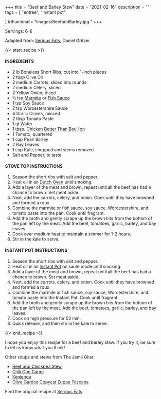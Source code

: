 +++
title = "Beef and Barley Stew"
date = "2021-02-16"
description = ""
tags = [
    "entree",
    "instant pot",
  
]
#thumbnail= "images/BeefandBarley.jpg "
+++

Servings: 6-8 <!--more-->

Adapted from: [Serious Eats](https://www.seriouseats.com/beef-barley-soup-recipe), Daniel Gritzer

{{< start_recipe >}}

#### INGREDIENTS 

* 2 lb Boneless Short Ribs, cut into 1-inch pieces  
* 2 tbsp Olive Oil 
* 2 medium Carrots, sliced into rounds 
* 2 medium Celery, sliced
* 2 Yellow Onion, diced 
* ½ tsp [Marmite](https://amzn.to/2Q2f2ZJ) or [Fish Sauce](https://amzn.to/3jMYZdj)
* 1 tsp Soy Sauce 
* 2 tsp Worcestershire Sauce
* 4 Garlic Cloves, minced 
* 2 tbsp Tomato Paste
* 1 qt Water
* 1 tbsp. [Chicken Better Than Bouillon](https://amzn.to/2Nw26us)
* 1 Tomato, quartered 
* 1 cup Pearl Barley 
* 2 Bay Leaves 
* 1 cup Kale, chopped and stems removed 
* Salt and Pepper, to taste

#### STOVE TOP INSTRUCTIONS 

1. Season the short ribs with salt and pepper. 
2. Heat oil in an [Dutch Oven](https://amzn.to/2XTgTEa) until smoking. 
3. Add a layer of the meat and brown, repeat until all the beef has had a chance to brown. Set meat aside. 
4. Next, add the carrots, celery, and onion. Cook until they have browned and formed a roux. 
5. Combine the marmite or fish sauce, soy sauce, Worcestershire, and tomato paste into the pan. Cook until fragrant. 
6. Add the broth and gently scrape up the brown bits from the bottom of the pan left by the meat. Add the beef, tomatoes, garlic, barley, and bay leaves. 
7. Cook over medium heat to maintain a simmer for 1-2 hours. 
8. Stir in the kale to serve. 

#### INSTANT POT INSTRUCTIONS 

1. Season the short ribs with salt and pepper. 
2. Heat oil in an [Instant Pot](https://amzn.to/3qfNYCZ) on saute mode until smoking. 
3. Add a layer of the meat and brown, repeat until all the beef has had a chance to brown. Set meat aside. 
4. Next, add the carrots, celery, and onion. Cook until they have browned and formed a roux. 
5. Combine the marmite or fish sauce, soy sauce, Worcestershire, and tomato paste into the Instant Pot. Cook until fragrant. 
6. Add the broth and gently scrape up the brown bits from the bottom of the pan left by the meat. Add the beef, tomatoes, garlic, barley, and bay leaves. 
7. Cook on high pressure for 50 min.  
8. Quick release, and then stir in the kale to serve. 

{{< end_recipe >}}

I hope you enjoy this recipe for a beef and barley stew. If you try it, be sure to let us know what you think!

Other soups and stews from The Jamil Ghar:
* [Beef and Chickpea Stew](https://www.jamilghar.com/recipe/beef_chickpea_stew/)
* [Chili Con Carne](https://www.jamilghar.com/recipe/chili_con_carne/)
* [Kenjenou](https://www.jamilghar.com/recipe/kedjenou/)
* [Olive Garden Copycat Zuppa Toscana](https://www.jamilghar.com/recipe/zuppa_toscana/)  


Find the original recipe at [Serious Eats](https://www.seriouseats.com/beef-barley-soup-recipe). 
